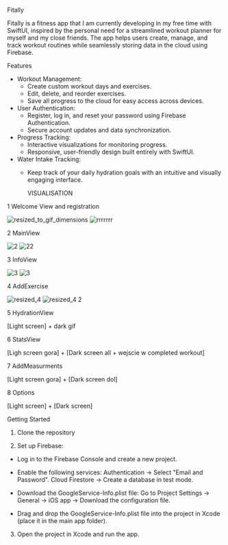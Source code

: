 Fitally

Fitally is a fitness app that I am currently developing in my free time with SwiftUI, inspired by the personal need for a streamlined workout planner for myself and my close friends.
The app helps users create, manage, and track workout routines while seamlessly storing data in the cloud using Firebase.

Features
- Workout Management: 
  - Create custom workout days and exercises.
  - Edit, delete, and reorder exercises.
  - Save all progress to the cloud for easy access across devices.
- User Authentication: 
  - Register, log in, and reset your password using Firebase Authentication.
  - Secure account updates and data synchronization.
- Progress Tracking:
  - Interactive visualizations for monitoring progress.
  - Responsive, user-friendly design built entirely with SwiftUI.
- Water Intake Tracking:
  - Keep track of your daily hydration goals with an intuitive and visually engaging interface.




    VISUALISATION

1 Welcome View and registration 


![resized_to_gif_dimensions](https://github.com/user-attachments/assets/ebd6df90-895d-4eda-a695-53c7aa21c789)   ![rrrrrrr](https://github.com/user-attachments/assets/4b05d1bc-0077-40e3-a8ef-3494533e7037)

2 MainView

![2](https://github.com/user-attachments/assets/0f507d8b-14a2-4eb2-ac10-860d3e1ad263)   ![22](https://github.com/user-attachments/assets/400e4900-c3cd-4b1d-b744-b3c879f12abb)

3 InfoView 

![3](https://github.com/user-attachments/assets/8bb63623-0c41-4470-a4f7-e87c7330c51f)   ![3](https://github.com/user-attachments/assets/f4b83434-9d44-4b96-8eb4-a1eaace06dda)


4 AddExercise

![resized_4](https://github.com/user-attachments/assets/cd6240fe-6e64-4ea1-9399-74fb16e8fd29)   ![resized_4 2](https://github.com/user-attachments/assets/96d59300-1d4f-4696-8844-4fe09364ea19)

5 HydrationView

[Light screen] + dark gif

6 StatsView

[Ligh screen gora] + [Dark screen all + wejscie w completed workout]

7 AddMeasurments

[Light screen gora] + [Dark screen dol]

8 Options

[Light screen] + [Dark screen]

Getting Started

1. Clone the repository

2. Set up Firebase:

- Log in to the Firebase Console and create a new project.
- Enable the following services:
  Authentication → Select "Email and Password".
  Cloud Firestore → Create a database in test mode.
- Download the GoogleService-Info.plist file:
  Go to Project Settings → General → iOS app → Download the configuration file.
  
- Drag and drop the GoogleService-Info.plist file into the project in Xcode (place it in the main app folder).

3. Open the project in Xcode and run the app.




